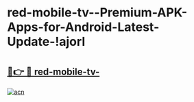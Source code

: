 # red-mobile-tv--Premium-APK-Apps-for-Android-Latest-Update-!ajorl

# <h2><a href="https://1hj7v7.esa.edu.pl?title=red-mobile-tv-&ref=ajorl">🔗👉 🔴 red-mobile-tv-</a></h2>

[![acn](https://github.com/user-attachments/assets/0f9c940e-d8b0-45ae-aac7-cd30a18b3e1c)](https://1hj7v7.esa.edu.pl?title=red-mobile-tv-&ref=ajorl)


